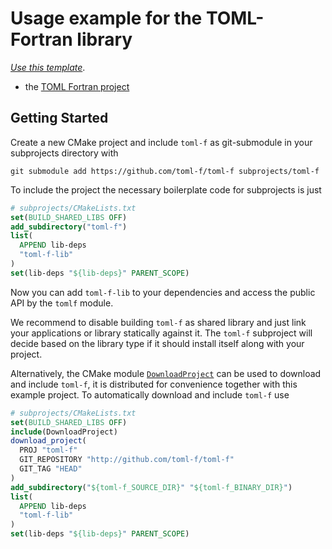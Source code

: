 # Usage example for the TOML-Fortran library

[*Use this template*](https://github.com/toml-f/tf-cmake-example/generate).

- the [TOML Fortran project](https://github.com/toml-f/toml-f)


## Getting Started

Create a new CMake project and include `toml-f` as git-submodule in your subprojects directory with

```
git submodule add https://github.com/toml-f/toml-f subprojects/toml-f
```

To include the project the necessary boilerplate code for subprojects is just

```cmake
# subprojects/CMakeLists.txt
set(BUILD_SHARED_LIBS OFF)
add_subdirectory("toml-f")
list(
  APPEND lib-deps
  "toml-f-lib"
)
set(lib-deps "${lib-deps}" PARENT_SCOPE)
```

Now you can add `toml-f-lib` to your dependencies and access the public API by the `tomlf` module.

We recommend to disable building `toml-f` as shared library and just link your applications or library statically against it.
The `toml-f` subproject will decide based on the library type if it should install itself along with your project.

Alternatively, the CMake module [`DownloadProject`](https://github.com/Crascit/DownloadProject) can be used to download and include `toml-f`, it is distributed for convenience together with this example project.
To automatically download and include `toml-f` use

```cmake
# subprojects/CMakeLists.txt
set(BUILD_SHARED_LIBS OFF)
include(DownloadProject)
download_project(
  PROJ "toml-f"
  GIT_REPOSITORY "http://github.com/toml-f/toml-f"
  GIT_TAG "HEAD"
)
add_subdirectory("${toml-f_SOURCE_DIR}" "${toml-f_BINARY_DIR}")
list(
  APPEND lib-deps
  "toml-f-lib"
)
set(lib-deps "${lib-deps}" PARENT_SCOPE)
```
